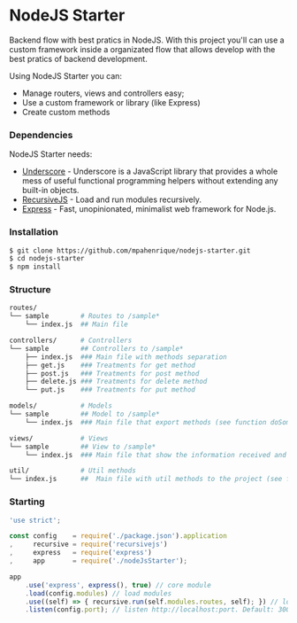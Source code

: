 # NodeJS Starter
Backend flow with best pratics in NodeJS.
With this project you'll can use a custom framework inside a organizated flow that allows develop with the best pratics of backend development.

Using NodeJS Starter you can:
  - Manage routers, views and controllers easy;
  - Use a custom framework or library (like Express)
  - Create custom methods

### Dependencies
NodeJS Starter needs:
* [Underscore] - Underscore is a JavaScript library that provides a whole mess of useful functional programming helpers without extending any built-in objects.
* [RecursiveJS] - Load and run modules recursively.
* [Express] - Fast, unopinionated, minimalist web framework for Node.js.

### Installation
```sh
$ git clone https://github.com/mpahenrique/nodejs-starter.git
$ cd nodejs-starter
$ npm install
```

### Structure
```sh
routes/
└── sample        # Routes to /sample*
    └── index.js  ## Main file

controllers/      # Controllers
└── sample        ## Controllers to /sample*
    ├── index.js  ### Main file with methods separation
    ├── get.js    ### Treatments for get method
    ├── post.js   ### Treatments for post method
    ├── delete.js ### Treatments for delete method
    └── put.js    ### Treatments for put method

models/           # Models
└── sample        ## Model to /sample*
    └── index.js  ### Main file that export methods (see function doSomething)

views/            # Views
└── sample        ## View to /sample*
    └── index.js  ### Main file that show the information received and processed

util/             # Util methods
└── index.js      ##  Main file with util methods to the project (see function someMethod) 
```

### Starting
```js
'use strict';

const config    = require('./package.json').application
,     recursive = require('recursivejs')
,     express   = require('express')
,     app       = require('./nodeJsStarter');

app
    .use('express', express(), true) // core module
    .load(config.modules) // load modules
    .use((self) => { recursive.run(self.modules.routes, self); }) // load and run routes
    .listen(config.port); // listen http://localhost:port. Default: 3000
```


   [Underscore]: <https://www.npmjs.com/package/underscore>
   [Express]: <https://www.npmjs.com/package/express>
   [RecursiveJS]: <https://github.com/mpahenrique/recursive>